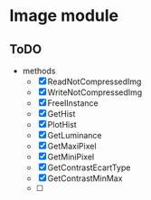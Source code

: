 # Image module
## ToDO
* methods
	* [x] ReadNotCompressedImg
	* [x] WriteNotCompressedImg
	* [x] FreeIInstance
	* [x] GetHist
	* [x] PlotHist
	* [x] GetLuminance
	* [x] GetMaxiPixel
	* [x] GetMiniPixel
	* [x] GetContrastEcartType
	* [x] GetContrastMinMax
	* [ ] 